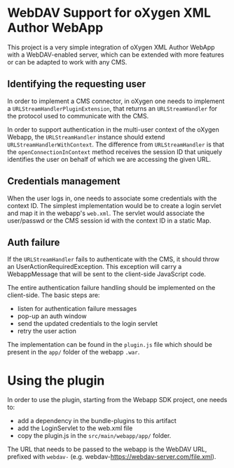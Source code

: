 WebDAV Support for oXygen XML Author WebApp
===============================================

This project is a very simple integration of oXygen XML Author WebApp with a WebDAV-enabled server, which can be extended with more features or can be adapted to work with any CMS.

Identifying the requesting user
----------------------

In order to implement a CMS connector, in oXygen one needs to implement a `URLStreamHandlerPluginExtension`,
that returns an `URLStreamHandler` for the protocol used to communicate with the CMS.

In order to support authentication in the multi-user context of the oXygen Webapp, the `URLStreamHandler` instance should 
extend `URLStreamHandlerWithContext`. The difference from `URLStreamHandler` is that the `openConnectionInContext` method receives the session ID that uniquely identifies the user on behalf of which we are accessing the given URL. 

Credentials management
--------------------

When the user logs in, one needs to associate some credentials with the context ID. The simplest implementation would be to create a login servlet and map it in the webapp's `web.xml`. The servlet would associate the user/passwd or the CMS session id with the context ID in a static Map.

Auth failure
-------------

If the `URLStreamHandler` fails to authenticate with the CMS, it should throw an UserActionRequiredException. This exception will carry a WebappMessage that will be sent to the client-side JavaScript code. 

The entire authentication failure handling should be implemented on the client-side. The basic steps are:
- listen for authentication failure messages
- pop-up an auth window
- send the updated credentials to the login servlet
- retry the user action

The implementation can be found in the `plugin.js` file which should be present in the `app/` folder of the webapp `.war`.

Using the plugin
================

In order to use the plugin, starting from the Webapp SDK project, one needs to:
- add a dependency in the bundle-plugins to this artifact
- add the LoginServlet to the web.xml file
- copy the plugin.js in the `src/main/webapp/app/` folder.

The URL that needs to be passed to the webapp is the WebDAV URL, prefixed with `webdav-` (e.g. webdav-https://webdav-server.com/file.xml).

